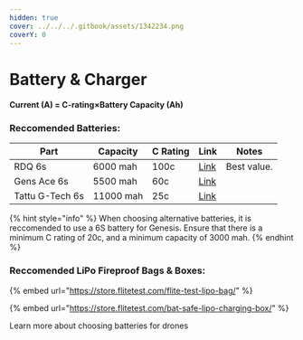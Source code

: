 ```yaml
---
hidden: true
cover: ../../../.gitbook/assets/1342234.png
coverY: 0
---
```


# Battery & Charger





#### Current (A) = C-rating×Battery Capacity (Ah)



### Reccomended Batteries:

| Part            | Capacity  | C Rating | Link                                                                                                                                 | Notes       |
| --------------- | --------- | -------- | ------------------------------------------------------------------------------------------------------------------------------------ | ----------- |
| RDQ 6s          | 6000 mah  | 100c     | [Link](https://www.racedayquads.com/collections/6s-batteries/products/rdq-series-22-2v-6s-6000mah-100c-lipo-battery-xt90-anti-spark) | Best value. |
| Gens Ace 6s     | 5500 mah  | 60c      | [Link](https://genstattu.com/GA-B-60C-5500-6S1P-XT90S)                                                                               |             |
| Tattu G-Tech 6s | 11000 mah | 25c      | [Link](https://genstattu.com/tattu-22-8-25c-6s-11000-mah-high-voltage-lipo-battery-with-xt90-s-plug-for-uav.html)                    |             |

{% hint style="info" %}
When choosing alternative batteries, it is reccomended to use a 6S battery for Genesis. Ensure that there is a minimum C rating of 20c, and a minimum capacity of 3000 mah.&#x20;
{% endhint %}







### Reccomended LiPo Fireproof Bags & Boxes:

{% embed url="https://store.flitetest.com/flite-test-lipo-bag/" %}

{% embed url="https://store.flitetest.com/bat-safe-lipo-charging-box/" %}





Learn more about choosing batteries for drones
